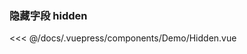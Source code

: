 ### 隐藏字段 hidden

<template>
  <Demo-Hidden />
</template>

<<< @/docs/.vuepress/components/Demo/Hidden.vue
